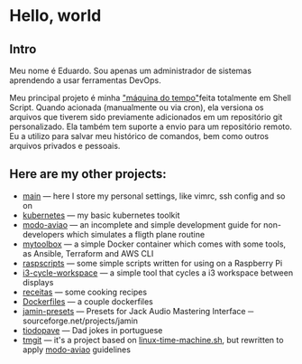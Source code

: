 # Hello, world

## Intro

Meu nome é Eduardo. Sou apenas um administrador de sistemas aprendendo a usar ferramentas DevOps.

Meu principal projeto é minha ["máquina do tempo"](https://github.com/elisboa/linux-time-machine.sh)feita totalmente em Shell Script. Quando acionada (manualmente ou via cron), ela versiona os arquivos que tiverem sido previamente adicionados em um repositório git personalizado. Ela também tem suporte a envio para um repositório remoto. Eu a utilizo para salvar meu histórico de comandos, bem como outros arquivos privados e pessoais.


## Here are my other projects:

 - [main](https://github.com/elisboa/main) — here I store my personal settings, like vimrc, ssh config and so on 
 - [kubernetes](https://github.com/elisboa/kubernetes) — my basic kubernetes toolkit
 - [modo-aviao](https://github.com/elisboa/modo-aviao) — an incomplete and simple development guide for non-developers which simulates a fligth plane routine
 - [mytoolbox](https://github.com/elisboa/mytoolbox) — a simple Docker container which comes with some tools, as Ansible, Terraform and AWS CLI
 - [raspscripts](https://github.com/elisboa/raspscripts) — some simple scripts written for using  on a Raspberry Pi
 - [i3-cycle-workspace](https://github.com/elisboa/i3-cycle-workspace) — a simple tool that cycles a i3 workspace between displays
 - [receitas](https://github.com/elisboa/receitas) — some cooking recipes
 - [Dockerfiles](https://github.com/elisboa/Dockerfiles) — a couple dockerfiles
 - [jamin-presets](https://github.com/elisboa/jamin-presets) — Presets for Jack Audio Mastering Interface ─ sourceforge.net/projects/jamin
 - [tiodopave](https://github.com/elisboa/tiodopave) — Dad jokes in portuguese
 - [tmgit](https://github.com/elisboa/tmgit) — it's a project based on [linux-time-machine.sh](https://github.com/elisboa/linux-time-machine.sh), but rewritten to apply [modo-aviao](https://github.com/elisboa/modo-aviao) guidelines
